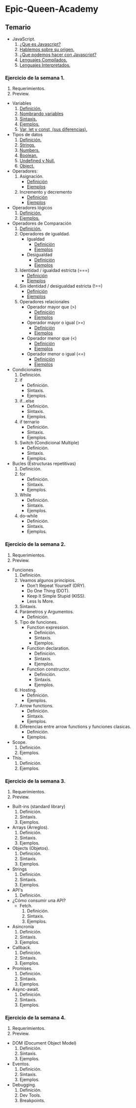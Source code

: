 # Epic-Queen-Academy

## Temario
* JavaScript.
  1. [¿Que es Javascript?](https://github.com/Zitle-Nancy/Code-School-/blob/version-1/JavaScript/conceptosBasicos.md#que-es-javascript)
  2. [Hablemos sobre su origen.](https://github.com/Zitle-Nancy/Code-School-/blob/version-1/JavaScript/conceptosBasicos.md#hablemos-sobre-su-origen)
  2. [¿Que podemos hacer con Javascript?](https://github.com/Zitle-Nancy/Code-School-/blob/version-1/JavaScript/conceptosBasicos.md#que-podemos-hacer-con-javascript)
  3. [Lenguajes Compilados.](https://github.com/Zitle-Nancy/Code-School-/blob/version-1/JavaScript/conceptosBasicos.md#lenguaje-compilado)
  4. [Lenguajes Interpretados.](https://github.com/Zitle-Nancy/Code-School-/blob/version-1/JavaScript/conceptosBasicos.md#lenguaje-interpretado)

### Ejercicio de la semana 1.
  1. Requerimientos.
  2. Preview.
* Variables
    1. [Definición.](https://github.com/Zitle-Nancy/Code-School-/blob/version-1/JavaScript/variables.md#definici%C3%B3n)
    2. [Nombrando variables](https://github.com/Zitle-Nancy/Code-School-/blob/version-1/JavaScript/variables.md#nombrando-variables)
    3. [Sintaxis.](https://github.com/Zitle-Nancy/Code-School-/blob/version-1/JavaScript/variables.md#sintaxis)
    4. [Ejemplos.](https://github.com/Zitle-Nancy/Code-School-/blob/version-1/JavaScript/variables.md#ejemplos)
    5. [Var, let y const, (sus diferencias).](https://github.com/Zitle-Nancy/Code-School-/blob/version-1/JavaScript/variables.md#var-let-y-const-sus-diferencias)
* Tipos de datos
    1. [Definición.](https://github.com/Zitle-Nancy/Javascript/blob/version-1/JavaScript/tiposDeDatos.md#definici%C3%B3n)
    2. [Strings.](https://github.com/Zitle-Nancy/Javascript/blob/version-1/JavaScript/tiposDeDatos.md#string)
    3. [Numbers.](https://github.com/Zitle-Nancy/Javascript/blob/version-1/JavaScript/tiposDeDatos.md#numbers)
    4. [Boolean.](https://github.com/Zitle-Nancy/Javascript/blob/version-1/JavaScript/tiposDeDatos.md#boolean)
    5. [Undefined y Null.](https://github.com/Zitle-Nancy/Javascript/blob/version-1/JavaScript/tiposDeDatos.md#undefined-y-null)
    6. [Object.](https://github.com/Zitle-Nancy/Javascript/blob/version-1/JavaScript/tiposDeDatos.md#object)
* Operadores:
    1. Asignación. 
        + [Definición]()
        + [Ejemplos](https://github.com/Zitle-Nancy/Javascript/blob/version-1/JavaScript/operadores.md#ejemplo)
    2. Incremento y decremento
        + [Definición](https://github.com/Zitle-Nancy/Javascript/blob/version-1/JavaScript/operadores.md#incremento-y-decremento)
        + [Ejemplos](https://github.com/Zitle-Nancy/Javascript/blob/version-1/JavaScript/operadores.md#ejemplos-)
* Operadores lógicos
    1. [Definición.](https://github.com/Zitle-Nancy/Javascript/blob/version-1/JavaScript/operadoresLogicos.md#definici%C3%B3n)
    2. [Ejemplos.](https://github.com/Zitle-Nancy/Javascript/blob/version-1/JavaScript/operadoresLogicos.md#ejemplos)
* Operadores de Comparación
    1. [Definición.](https://github.com/Zitle-Nancy/Javascript/blob/version-1/JavaScript/operadoresDeComparacion.md#definici%C3%B3n)
    2. Operadores de igualdad.
        + Igualdad
            + [Definición](https://github.com/Zitle-Nancy/Javascript/blob/version-1/JavaScript/operadoresDeComparacion.md#igualdad)
            + [Ejemplos](https://github.com/Zitle-Nancy/Javascript/blob/version-1/JavaScript/operadoresDeComparacion.md#ejemplos)
        + Desigualdad
            + [Definición](https://github.com/Zitle-Nancy/Javascript/blob/version-1/JavaScript/operadoresDeComparacion.md#desigualdad)
            + [Ejemplos](https://github.com/Zitle-Nancy/Javascript/blob/version-1/JavaScript/operadoresDeComparacion.md#ejemplos-1)
    3. Identidad / igualdad estricta (===)
        + [Definición](https://github.com/Zitle-Nancy/Javascript/blob/version-1/JavaScript/operadoresDeComparacion.md#identidad--igualdad-estricta-)
        + [Ejemplos](https://github.com/Zitle-Nancy/Javascript/blob/version-1/JavaScript/operadoresDeComparacion.md#ejemplos-2)
    4. Sin identidad / desigualdad estricta (!==)
        + [Definición](https://github.com/Zitle-Nancy/Javascript/blob/version-1/JavaScript/operadoresDeComparacion.md#sin-identidad--desigualdad-estricta-)
        + [Ejemplos](https://github.com/Zitle-Nancy/Javascript/blob/version-1/JavaScript/operadoresDeComparacion.md#ejemplos-3)   
    5. Operadores relacionales
        + Operador mayor que  (>)
            + [Definición](https://github.com/Zitle-Nancy/Javascript/blob/version-1/JavaScript/operadoresDeComparacion.md#operador-mayor-que-)
            + [Ejemplos](https://github.com/Zitle-Nancy/Javascript/blob/version-1/JavaScript/operadoresDeComparacion.md#ejemplos-4)
        + Operador mayor o igual (>=)
            + [Definición](https://github.com/Zitle-Nancy/Javascript/blob/version-1/JavaScript/operadoresDeComparacion.md#operador-mayor-o-igual-)
            + [Ejemplos](https://github.com/Zitle-Nancy/Javascript/blob/version-1/JavaScript/operadoresDeComparacion.md#ejemplos-5)
        + Operador menor que (<)
            + [Definición](https://github.com/Zitle-Nancy/Javascript/blob/version-1/JavaScript/operadoresDeComparacion.md#operador-menor-que-)
            + [Ejemplos](https://github.com/Zitle-Nancy/Javascript/blob/version-1/JavaScript/operadoresDeComparacion.md#ejemplos-6)
        + Operador menor o igual (<=)
            + [Definición](https://github.com/Zitle-Nancy/Javascript/blob/version-1/JavaScript/operadoresDeComparacion.md#operador-menor-o-igual-)
            + [Ejemplos](https://github.com/Zitle-Nancy/Javascript/blob/version-1/JavaScript/operadoresDeComparacion.md#ejemplos-7)
* Condicionales 
    1. Definición.
    2. if
        + Definición.
        + Sintaxis.
        + Ejemplos.
    3. if...else
        + Definición.
        + Sintaxis.
        + Ejemplos.
    4. if ternario
        + Definición.
        + Sintaxis.
        + Ejemplos.
    5. Switch (Condicional Multiple)
        + Definición.
        + Sintaxis.
        + Ejemplos.
* Bucles (Estructuras repetitivas)
    1. Definición.
    2. for
         + Definición.
        + Sintaxis.
        + Ejemplos.
    3. While
        + Definición.
        + Sintaxis.
        + Ejemplos.
    4. do-while
        + Definición.
        + Sintaxis.
        + Ejemplos.
### Ejercicio de la semana 2.
  1. Requerimientos.
  2. Preview.
* Funciones
  1. Definición.
  2. Veamos algunos principios.
        * Don't Repeat Yourself (DRY).
        * Do One Thing (DOT).
        * Keep It Simple Stupid (KISS).
        * Less Is More.
  3. Sintaxis.
  4. Parámetros y Argumentos.
        * Definición.
  5. Tipo de funciones.
        * Function expression.
            * Definición.
            * Sintaxis.
            * Ejemplos.
        * Function declaration.
            * Definición.
            * Sintaxis.
            * Ejemplos.
        * Function constructor.
            * Definición.
            * Sintaxis.
            * Ejemplos.
  6. Hosting.
        * Definición.
        * Ejemplos.
  7. Arrow functions.
        * Definición.
        * Sintaxis.
        * Ejemplos.
  8. Diferencias entre arrow functions y funciones clasicas.
        * Definición.
        * Ejemplos.
* Scope.
  1. Definición.
  2. Ejemplos.
* This.
  1. Definición.
  2. Ejemplos.

### Ejercicio de la semana 3.
  1. Requerimientos.
  2. Preview.
* Built-ins (standard library)
  1. Definición.
  2. Sintaxis.
  3. Ejemplos.
* Arrays (Arreglos).
  1. Definición.
  2. Sintaxis.
  3. Ejemplos.
* Objects (Objetos).
  1. Definición.
  2. Sintaxis.
  3. Ejemplos.
* Strings 
  1. Definición.
  2. Sintaxis.
  3. Ejemplos.
* API's
  1. Definición.
* ¿Cómo consumir una API?
    * Fetch.
        1. Definición.
        2. Sintaxis.
        3. Ejemplos.
* Asincronía
  1. Definición.
  2. Sintaxis.
  3. Ejemplos.
* Callback.
  1. Definición.
  2. Sintaxis.
  3. Ejemplos.
* Promises.
  1. Definición.
  2. Sintaxis.
  3. Ejemplos.
* Async-await.
  1. Definición.
  2. Sintaxis.
  3. Ejemplos.

### Ejercicio de la semana 4.
  1. Requerimientos.
  2. Preview.
* DOM (Document Object Model)
  1. Definición.
  2. Sintaxis.
  3. Ejemplos.
* Eventos.
  1. Definición.
  2. Sintaxis.
  3. Ejemplos.
* Debugging.
  1. Definición.
  2. Dev Tools.
  3. Breakpoints.
